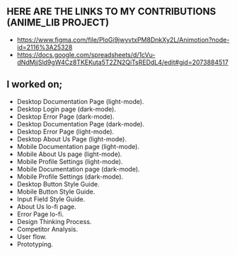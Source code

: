 ## HERE ARE THE LINKS TO MY CONTRIBUTIONS (ANIME_LIB PROJECT)
- https://www.figma.com/file/PloGi9jwyvtxPM8DnkXy2L/Animotion?node-id=2116%3A25328
- https://docs.google.com/spreadsheets/d/1cVu-dNdMjjSld9gW4Cz8TKEKuta5T2ZN2QiTsREDdL4/edit#gid=2073884517

## I worked on;
- Desktop Documentation Page (light-mode).
- Desktop Login page (dark-mode).
- Desktop Error Page (dark-mode).
- Desktop Documentation Page (dark-mode).
- Desktop Error Page (light-mode).
- Desktop About Us Page (light-mode).
- Mobile Documentation page (light-mode).
- Mobile About Us page (light-mode).
- Mobile Profile Settings (light-mode).
- Mobile Documentation page (dark-mode).
- Mobile Profile Settings (dark-mode).
- Desktop Button Style Guide.
- Mobile Button Style Guide.
- Input Field Style Guide.
- About Us lo-fi page.
- Error Page lo-fi.
- Design Thinking Process.
- Competitor Analysis.
- User flow.
- Prototyping.
